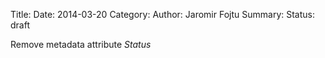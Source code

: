 Title: 
Date: 2014-03-20
Category: 
Author: Jaromir Fojtu
Summary: 
Status: draft

Remove metadata attribute *Status*

